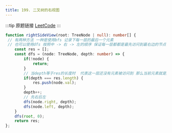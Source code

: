 ```yaml
---
title: 199. 二叉树的右视图
---
```


:::tip 原题链接
[LeetCode](https://leetcode-cn.com/problems/binary-tree-right-side-view/)
:::


```typescript
function rightSideView(root: TreeNode | null): number[] {
 // 有两种方法 一种是使用bfs 记录下每一层的最后一个元素
 // 也可以使用dfs 按照中 -> 右 -> 左的顺序 保证每一层都都是最先访问到最右边的节点
    const res = [];
    const dfs = (node: TreeNode, depth: number) => {
        if(!node) {
            return;
        }
        // 当depth等于res的长度时  代表这一层还没有元素被访问到 那么当前元素就是这一层的最右边的元素
        if(depth === res.length) {
            res.push(node.val);
        }
        depth++;
        // 先右后左
        dfs(node.right, depth);
        dfs(node.left, depth);
    }
    dfs(root, 0);
    return res;
};
```
